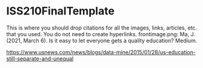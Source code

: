 # ISS210FinalTemplate
This is where you should drop citations for all the images, links, articles, etc. that you used. You do not need to create hyperlinks.
frontimage.png: Ma, J. (2021, March 6). Is it easy to let everyone gets a quality education? Medium. 

https://www.usnews.com/news/blogs/data-mine/2015/01/28/us-education-still-separate-and-unequal 
